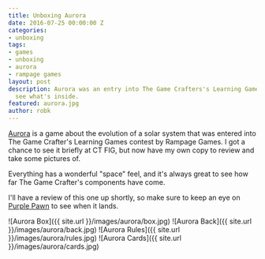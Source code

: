 ```yaml
---
title: Unboxing Aurora
date: 2016-07-25 00:00:00 Z
categories:
- unboxing
tags:
- games
- unboxing
- aurora
- rampage games
layout: post
description: Aurora was an entry into The Game Crafters's Learning Game contest. Let's
  see what's inside.
featured: aurora.jpg
author: robk
---
```


[Aurora](https://www.thegamecrafter.com/games/aurora1) is a game about the evolution of a solar system that was entered into The Game Crafter's Learning Games contest by Rampage Games. I got a chance to see it briefly at CT FIG, but now have my own copy to review and take some pictures of.

Everything has a wonderful "space" feel, and it's always great to see how far The Game Crafter's components have come.

I'll have a review of this one up shortly, so make sure to keep an eye on [Purple Pawn](http://purplepawn.com) to see when it lands.


![Aurora Box]({{ site.url }}/images/aurora/box.jpg)
![Aurora Back]({{ site.url }}/images/aurora/back.jpg)
![Aurora Rules]({{ site.url }}/images/aurora/rules.jpg)
![Aurora Cards]({{ site.url }}/images/aurora/cards.jpg)

